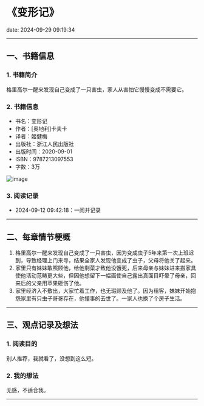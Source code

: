 # 《变形记》
date: 2024-09-29 09:19:34

---

## 一、书籍信息

### 1. 书籍简介

格里高尔一醒来发现自己变成了一只害虫，家人从害怕它慢慢变成不需要它。

### 2. 书籍信息

- 书名：变形记
- 作者：[奥地利]卡夫卡
- 译者：姬健梅
- 出版社：浙江人民出版社
- 出版时间：2020-09-01
- ISBN：9787213097553
- 字数：3万

![image](https://s21.ax1x.com/2024/09/29/pA1alkj.png)

### 3. 阅读记录

- 2024-09-12 09:42:18：一阅并记录

---

## 二、每章情节梗概

1. 格里高尔一醒来发现自己变成了一只害虫，因为变成虫子5年来第一次上班迟到，导致经理上门来寻，结果全家人发现他变成了虫子，父母将他关了起来。
2. 家里只有妹妹敢照顾他，给他剩菜才致他没饿死，后来母亲与妹妹进来搬家具使他活动范畴更大些，但因他想留下一幅画使自己露出真面目吓晕了母亲，回来后的父亲用苹果砸伤了他。
3. 家里经济入不敷出，大家忙着工作，也无瑕顾及他了。因为租客，妹妹开始抱怨家里有只虫子哥哥存在，他懂事的去世了。一家人也换了个房子生活。

---

## 三、观点记录及想法

### 1. 阅读目的

别人推荐，我就看了，没想到这么短。

### 2. 我的想法 

无感，不适合我。

---

